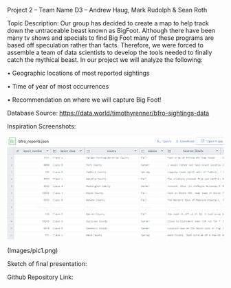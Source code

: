 Project 2 – Team Name D3 – Andrew Haug, Mark Rudolph & Sean Roth

Topic Description:  Our group has decided to create a map to help track down the untraceable beast known as BigFoot. Although there have been many tv shows and specials to find Big Foot many of these programs are based off speculation rather than facts. Therefore, we were forced to assemble a team of data scientists to develop the tools needed to finally catch the mythical beast.  In our project we will analyze the following: 

•	Geographic locations of most reported sightings

•	Time of year of most occurrences 

•	Recommendation on where we will capture Big Foot!

Database Source:   https://data.world/timothyrenner/bfro-sightings-data 
 
Inspiration Screenshots:

![Data](images/data.png)

(Images/pic1.png)

   

Sketch of final presentation: 

 
Github Repository Link: 
